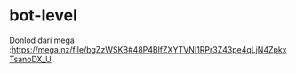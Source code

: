 # bot-level
Donlod dari mega :https://mega.nz/file/bgZzWSKB#48P4BlfZXYTVNI1RPr3Z43pe4qLjN4ZpkxTsanoDX_U
